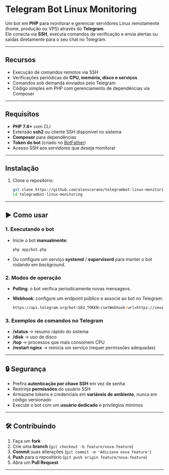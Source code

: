 # Telegram Bot Linux Monitoring

Um bot em **PHP** para monitorar e gerenciar servidores Linux remotamente (home, produção ou VPS) através do **Telegram**.  
Ele conecta via **SSH**, executa comandos de verificação e envia alertas ou saídas diretamente para o seu chat no Telegram.

---

## Recursos
-  Execução de comandos remotos via SSH  
- Verificações periódicas de **CPU, memória, disco e serviços**  
- Comandos sob demanda enviados pelo Telegram  
- Código simples em PHP com gerenciamento de dependências via Composer  

---

## Requisitos
- **PHP 7.4+** com CLI  
- Extensão **ssh2** ou cliente SSH disponível no sistema  
- **Composer** para dependências  
- **Token do bot** (criado no [BotFather](https://core.telegram.org/bots#botfather))  
- Acesso SSH aos servidores que deseja monitorar  

---

## Instalação
1. Clone o repositório:
   ```bash
   git clone https://github.com/alexscarano/telegrambot-linux-monitoring.git
   cd telegrambot-linux-monitoring


-----

## ▶️ Como usar

### 1\. Executando o bot

  * Inicie o bot **manualmente**:

    ```bash
    php app/bot.php
    ```

  * Ou configure um serviço **systemd** / **supervisord** para manter o bot rodando em *background*.

### 2\. Modos de operação

  * **Polling**: o bot verifica periodicamente novas mensagens.

  * **Webhook**: configure um endpoint público e associe ao bot no Telegram:

    ```bash
    https://api.telegram.org/bot<SEU_TOKEN>/setWebhook?url=https://seuservidor.com/bot.php
    ```

### 3\. Exemplos de comandos no Telegram

  * **/status** $\rightarrow$ resumo rápido do sistema
  * **/disk** $\rightarrow$ uso de disco
  * **/top** $\rightarrow$ processos que mais consomem CPU
  * **/restart nginx** $\rightarrow$ reinicia um serviço (requer permissões adequadas)

-----

## 🔒 Segurança

  * Prefira **autenticação por chave SSH** em vez de senha
  * Restrinja **permissões** do usuário SSH
  * Armazene tokens e credenciais em **variáveis de ambiente**, nunca em código versionado
  * Execute o bot com um **usuário dedicado** e privilégios mínimos

-----

## 🛠️ Contribuindo

1.  Faça um **fork**
2.  Crie uma **branch** (`git checkout -b feature/nova-feature`)
3.  **Commit** suas alterações (`git commit -m 'Adiciona nova feature'`)
4.  **Push** para o repositório (`git push origin feature/nova-feature`)
5.  Abra um **Pull Request**

-----
